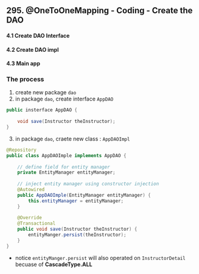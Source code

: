 ## 295. @OneToOneMapping - Coding - Create the DAO

#### 4.1 Create DAO Interface 
#### 4.2 Create DAO impl
#### 4.3 Main app 

### The process 
1. create new package `dao`
2. in package `dao`, create interface `AppDAO`
```java
public insterface AppDAO {
    
    void save(Instructor theInstructor); 
}
```
3. in package `dao`, craete new class : `AppDAOImpl`
```java
@Repository
public class AppDAOImple implements AppDAO {
    
    // define field for entity manager 
    private EntityManager entityManager; 
    
    // inject entity manager using constructor injection
    @Autowired 
    public AppDAOImple(EntityManager entityManager) {
        this.entityManager = entityManager; 
    }
    
    @Override 
    @Transactional
    public void save(Instructor theInstructor) {
        entityManger.persist(theInstructor); 
    }
}
```
* notice `entityManger.persist` will also operated on `InstructorDetail` becuase of **CascadeType.ALL** 

